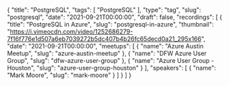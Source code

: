 {
  "title": "PostgreSQL",
  "tags": [
    "PostgreSQL"
  ],
  "type": "tag",
  "slug": "postgresql",
  "date": "2021-09-21T00:00:00",
  "draft": false,
  "recordings": [
    {
      "title": "PostgreSQL in Azure",
      "slug": "postgresql-in-azure",
      "thumbnail": "https://i.vimeocdn.com/video/1252686279-7f16f776e1d507a6eb7039272b5dc407b4b26fc65decd0a21_295x166",
      "date": "2021-09-21T00:00:00",
      "meetups": [
        {
          "name": "Azure Austin Meetup",
          "slug": "azure-austin-meetup"
        },
        {
          "name": "DFW Azure User Group",
          "slug": "dfw-azure-user-group"
        },
        {
          "name": "Azure User Group - Houston",
          "slug": "azure-user-group-houston"
        }
      ],
      "speakers": [
        {
          "name": "Mark Moore",
          "slug": "mark-moore"
        }
      ]
    }
  ]
}